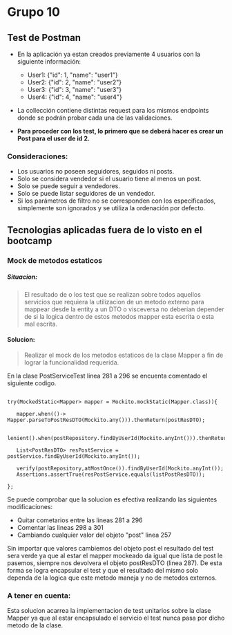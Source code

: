 # Grupo 10

## Test de Postman

- En la aplicación ya estan creados previamente 4 usuarios con la siguiente información:
  - User1: {"id": 1, "name": "user1"}
  - User2: {"id": 2, "name": "user2"}
  - User3: {"id": 3, "name": "user3"}
  - User4: {"id": 4, "name": "user4"}

- La collección contiene distintas request para los mismos endpoints donde se podrán probar cada una de las validaciones.
- **Para proceder con los test, lo primero que se deberá hacer es crear un Post para el user de id 2.**

### Consideraciones:

- Los usuarios no poseen seguidores, seguidos ni posts.
- Solo se considera vendedor si el usuario tiene al menos un post.
- Solo se puede seguir a vendedores.
- Solo se puede listar seguidores de un vendedor.
- Si los parámetros de filtro no se corresponden con los especificados, simplemente son ignorados y se utiliza la ordenación por defecto.

## Tecnologias aplicadas fuera de lo visto en el bootcamp

### Mock de metodos estaticos

##### Situacion:

> El resultado de o los test que se realizan sobre todos aquellos servicios que requiera la utilizacion de un metodo externo para mappear desde la entity a un DTO o visceversa no deberian depender de si la logica dentro de estos metodos mapper esta escrita o esta mal escrita.

#### Solucion:

> Realizar el mock de los metodos estaticos de la clase Mapper a fin de lograr la funcionalidad requerida.

En la clase PostServiceTest linea 281 a 296 se encuenta comentado el siguiente codigo.

``````

try(MockedStatic<Mapper> mapper = Mockito.mockStatic(Mapper.class)){

   mapper.when(()-> Mapper.parseToPostResDTO(Mockito.any())).thenReturn(postResDTO);

   lenient().when(postRepository.findByUserId(Mockito.anyInt())).thenReturn(listPost);

   List<PostResDTO> resPostService =  postService.findByUserId(Mockito.anyInt());

   verify(postRepository,atMostOnce()).findByUserId(Mockito.anyInt());
   Assertions.assertTrue(resPostService.equals(listPostResDTO));

};
````````
Se puede comprobar que la solucion es efectiva realizando las siguientes modificaciones:

   - Quitar cometarios entre las lineas 281 a 296
   - Comentar las lineas 298 a 301
   - Cambiando cualquier valor del objeto "post" linea 257

Sin importar que valores cambiemos del objeto post el resultado del test sera verde ya que al estar el mapper mockeado da igual que lista de post le pasemos, siempre nos devolvera el objeto postResDTO (linea 287). De esta forma se logra encapsular el test y que el resultado del mismo solo dependa de la logica que este metodo maneja y no de metodos externos.

### A tener en cuenta:

Esta solucion acarrea la implementacion de test unitarios sobre la clase Mapper ya que al estar encapsulado el servicio el test nunca pasa por dicho metodo de la clase.

